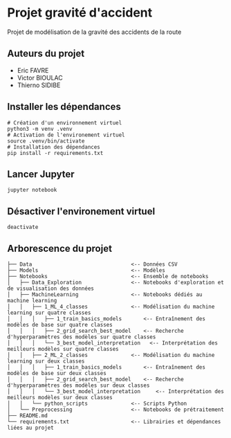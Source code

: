 # Projet gravité d'accident

Projet de modélisation de la gravité des accidents de la route

## Auteurs du projet
* Eric FAVRE
* Victor BIOULAC
* Thierno SIDIBE

## Installer les dépendances

```shell
# Création d'un environnement virtuel
python3 -m venv .venv
# Activation de l'environement virtuel
source .venv/bin/activate
# Installation des dépendances
pip install -r requirements.txt
```

## Lancer Jupyter
```shell
jupyter notebook
```

## Désactiver l'environement virtuel
```shell
deactivate
```

## Arborescence du projet

    ├── Data                     			<-- Données CSV
    ├── Models                  			<-- Modèles
    ├── Notebooks                			<-- Ensemble de notebooks
    │   ├── Data_Exploration     			<-- Notebooks d'exploration et de visualisation des données
    │   ├── MachineLearning      			<-- Notebooks dédiés au machine learning
    │   │   ├── 1_ML_4_classes   			<-- Modélisation du machine learning sur quatre classes
    │   │   │   ├── 1_train_basics_models    	<-- Entraînement des modèles de base sur quatre classes
    │   │   │   ├── 2_grid_search_best_model 	<-- Recherche d'hyperparamètres des modèles sur quatre classes
    │   │   │   └── 3_best_model_interpretation   <-- Interprétation des meilleurs modèles sur quatre classes
    │   │   ├── 2_ML_2_classes   			<-- Modélisation du machine learning sur deux classes
    │   │   │   ├── 1_train_basics_models    	<-- Entraînement des modèles de base sur deux classes
    │   │   │   ├── 2_grid_search_best_model 	<-- Recherche d'hyperparamètres des modèles sur deux classes
    │   │   │   └── 3_best_model_interpretation 	<-- Interprétation des meilleurs modèles sur deux classes
    │   │   └── python_scripts    			<-- Scripts Python
    │   └── Preprocessing        			<-- Notebooks de prétraitement
    ├── README.md
    └── requirements.txt         			<-- Librairies et dépendances liées au projet

